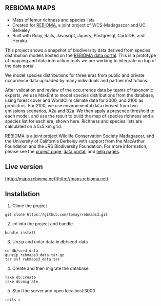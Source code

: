 ## REBIOMA MAPS

* Maps of lemur richness and species lists 
* Created for [REBIOMA](http://data.rebioma.net), a joint project of WCS-Madagascar and UC Berkeley
* Built with Ruby, Rails, Javasript, Jquery, Postgresql, CartoDB, and Heroku

This project shows a snapshot of biodiversity data derived from species distribution models hosted on the 
[REBIOMA data portal](http://data.rebioma.net). This is a prototype of mapping and data interaction tools 
we are working to integrate on top of the data portal.

We model species distributions for three eras from public and private occurrence data uploaded by many 
individuals and partner institutions.

After validation and review of the occurrence data by teams of taxonomic experts, we use MaxEnt to model 
species distributions from the database, using forest cover and WorldClim climate data for 2000, and 2100 
as predictors. For 2100, we use environmental data derived from two emissions scenarios, A2a and B2a. We then apply a presence threshold to each model, and use the result to build the map of species richness and a species list for each era, shown here. Richness and species lists are calculated on a 5x5 km grid.

REBIOMA is a joint project Wildlife Conservation Society Madagascar, and the University of California 
Berkeley with support from the MacArthur Foundation and the JRS Biodiversity Foundation. For more information, 
please see the [project page](http://rebioma.net), [data portal](http://data.rebioma.net), and 
[help pages](https://sites.google.com/site/rebiomahelp).

## Live version
[http://maps.rebioma.net](http://maps.rebioma.net)

## Installation
1. Clone the project
```
git clone https://github.com/tomay/rebmaps3.git
```

2. cd into the project and bundle
```
bundle install
```

3. Unzip and untar data in db/seed-data
```
cd db/seed-data
gunzip rebmaps3_data.tar.gz
tar xvf rebmaps3_data.tar
```

4. Create and then migrate the database
``` 
rake db:create
rake db:migrate
```

5. Start the server and open localhost:3000
```
rails s
```
